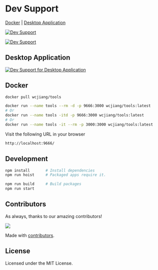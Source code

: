 # Dev Support

[Docker](#docker) | [Desktop Application](#desktop-application)

[![Dev Support](https://user-images.githubusercontent.com/1680273/171790089-0d1f121a-1940-4d3f-b217-aaf4af4085a7.png)](https://jaywcjlove.github.io/tools)

[![Dev Support](https://user-images.githubusercontent.com/1680273/171790170-25f7c848-6602-4303-9194-f64d26b1c711.png)](https://jaywcjlove.github.io/tools)

## Desktop Application

[![Dev Support for Desktop Application](https://user-images.githubusercontent.com/1680273/175327359-f2e17eb5-26a6-407e-9d45-7af95952c9fb.png)](https://github.com/haitacloveu2/tools/releases)

## Docker

```bash
docker pull wcjiang/tools
```

```bash
docker run --name tools --rm -d -p 9666:3000 wcjiang/tools:latest
# Or
docker run --name tools -itd -p 9666:3000 wcjiang/tools:latest
# Or
docker run --name tools -it --rm -p 3000:3000 wcjiang/tools:latest
```

Visit the following URL in your browser

```bash
http://localhost:9666/
```

## Development

```bash
npm install       # Install dependencies
npm run hoist     # Packaged apps require it.

npm run build     # Build packages
npm run start
```

## Contributors

As always, thanks to our amazing contributors!

<a href="https://github.com/haitacloveu2/tools/graphs/contributors">
  <img src="https://jaywcjlove.github.io/tools/CONTRIBUTORS.svg" />
</a>

Made with [contributors](https://github.com/jaywcjlove/github-action-contributors).

## License

Licensed under the MIT License.
